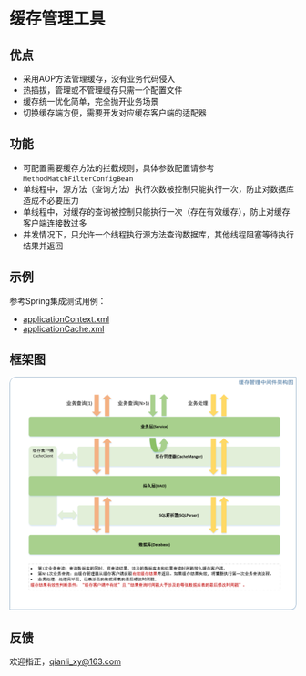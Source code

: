 # 缓存管理工具

## 优点

- 采用AOP方法管理缓存，没有业务代码侵入
- 热插拔，管理或不管理缓存只需一个配置文件
- 缓存统一优化简单，完全抛开业务场景
- 切换缓存端方便，需要开发对应缓存客户端的适配器

## 功能

- 可配置需要缓存方法的拦截规则，具体参数配置请参考 `MethodMatchFilterConfigBean`
- 单线程中，源方法（查询方法）执行次数被控制只能执行一次，防止对数据库造成不必要压力
- 单线程中，对缓存的查询被控制只能执行一次（存在有效缓存），防止对缓存客户端连接数过多
- 并发情况下，只允许一个线程执行源方法查询数据库，其他线程阻塞等待执行结果并返回

## 示例

参考Spring集成测试用例：
- [applicationContext.xml](https://github.com/qianlixy/cache-manager/blob/master/src/test/resources/applicationContext.xml)
- [applicationCache.xml](https://github.com/qianlixy/cache-manager/blob/master/src/test/resources/applicationCache.xml)

## 框架图

![缓存管理中间件架构图](https://raw.githubusercontent.com/qianlixy/cache-manager/master/doc/images/framework.png)

## 反馈
欢迎指正，qianli_xy@163.com
